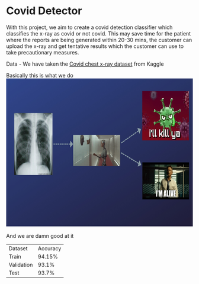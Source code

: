 # Covid Detector

With this project, we aim to create a covid detection classifier which classifies the x-ray as covid or not covid. This may save time for the patient where the reports are being generated within 20-30 mins, the customer can upload the x-ray and get tentative results which the customer can use to take precautionary measures. 

Data - We have taken the <a href="https://www.kaggle.com/ahemateja19bec1025/covid-xray-dataset">Covid chest x-ray dataset</a> from Kaggle

Basically this is what we do<br>
<img src="Images/flowchart.jpg" height=400px width=800px>

And we are damn good at it <br>
<table>
<tr>
<td>Dataset</td>
<td>Accuracy</td>
</tr>
<tr>
<td>Train</td>
<td>94.15%</td>
</tr>
<tr>
<td>Validation</td>
<td>93.1%</td>
</tr>
<tr>
<td>Test</td>
<td>93.7%</td>
</tr>
</table>